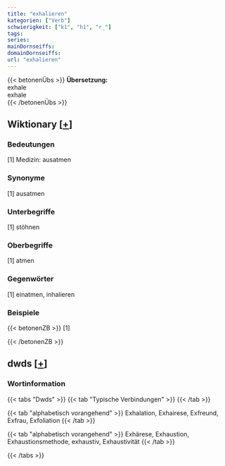 ```yaml
---
title: "exhalieren"
kategorien: ["Verb"]
schwierigkeit: ["k1", "h1", "r_"]
tags:
series:
mainDornseiffs:
domainDornseiffs:
url: "exhalieren"
---
```


{{< betonenÜbs >}}
**Übersetzung:**  
exhale  
exhale  
{{< /betonenÜbs >}}

## Wiktionary [[+](https://de.wiktionary.org/wiki/exhalieren)]

### Bedeutungen
[1] Medizin: ausatmen  

### Synonyme
[1] ausatmen  

### Unterbegriffe
[1] stöhnen  

### Oberbegriffe
[1] atmen  

### Gegenwörter
[1] einatmen, inhalieren  

### Beispiele
{{< betonenZB >}}
[1]  

{{< /betonenZB >}}


## dwds [[+](https://www.dwds.de/wb/exhalieren)]

### Wortinformation
{{< tabs "Dwds" >}}
{{< tab "Typische Verbindungen" >}}
{{< /tab >}}

{{< tab "alphabetisch vorangehend" >}}
Exhalation, Exhairese, Exfreund, Exfrau, Exfoliation
{{< /tab >}}

{{< tab "alphabetisch vorangehend" >}}
Exhärese, Exhaustion, Exhaustionsmethode, exhaustiv, Exhaustivität
{{< /tab >}}

{{< /tabs >}}

